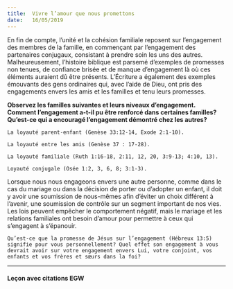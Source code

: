 ```yaml
---
title:  Vivre l’amour que nous promettons
date:   16/05/2019
---
```


En fin de compte, l’unité et la cohésion familiale reposent sur l’engagement des membres de la famille, en commençant par l’engagement des partenaires conjugaux, consistant à prendre soin les uns des autres. Malheureusement, l’histoire biblique est parsemé d’exemples de promesses non tenues, de confiance brisée et de manque d’engagement là où ces éléments auraient dû être présents. L’Écriture a également des exemples émouvants des gens ordinaires qui, avec l’aide de Dieu, ont pris des engagements envers les amis et les familles et tenu leurs promesses.

**Observez les familles suivantes et leurs niveaux d’engagement. Comment l’engagement a-t-il pu être renforcé dans certaines familles? Qu’est-ce qui a encouragé l’engagement démontré chez les autres?**

`La loyauté parent-enfant (Genèse 33:12-14, Exode 2:1-10).`

`La loyauté entre les amis (Genèse 37 : 17-28).`

`La loyauté familiale (Ruth 1:16-18, 2:11, 12, 20, 3:9-13; 4:10, 13). `

`Loyauté conjugale (Osée 1:2, 3, 6, 8; 3:1-3).`

Lorsque nous nous engageons envers une autre personne, comme dans le cas du mariage ou dans la décision de porter ou d’adopter un enfant, il doit y avoir une soumission de nous-mêmes afin d’éviter un choix différent à l’avenir, une soumission de contrôle sur un segment important de nos vies. Les lois peuvent empêcher le comportement négatif, mais le mariage et les relations familiales ont besoin d’amour pour permettre à ceux qui s’engagent à s’épanouir.

`Qu’est-ce que la promesse de Jésus sur l’engagement (Hébreux 13:5) signifie pour vous personnellement? Quel effet son engagement à vous devrait avoir sur votre engagement envers Lui, votre conjoint, vos enfants et vos frères et sœurs dans la foi?`

---

#### Leçon avec citations EGW